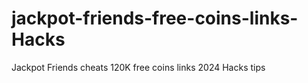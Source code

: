 # jackpot-friends-free-coins-links-Hacks
Jackpot Friends cheats 120K free coins links 2024 Hacks tips
